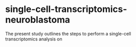 # single-cell-transcriptomics-neuroblastoma

The present study outlines the steps to perform a single-cell transcriptomics analysis on 

